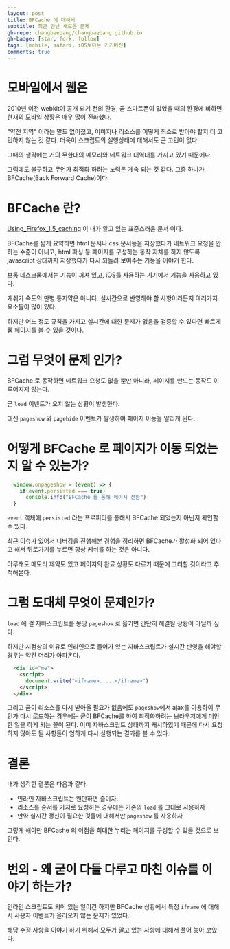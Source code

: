 ```yaml
---
layout: post
title: BFCache 에 대해서
subtitle: 최근 만난 새로운 문제
gh-repo: changbaebang/changbaebang.github.io
gh-badge: [star, fork, follow]
tags: [mobile, safari, iOS보다는 기기버전]
comments: true
---
```


# 모바일에서 웹은

2010년 이전 webkit이 공개 되기 전의 환경, 곧 스마트폰이 없었을 때의 환경에 비하면 현재의 모바일 상황은 매우 많이 진화했다.

"약전 지역" 이라는 말도 없어졌고, 이미지나 리소스를 어떻게 최소로 받아야 할지 더 고민하지 않는 것 같다. 더욱이 스크립트의 실행상태에 대해서도 큰 고민이 없다.

그때의 생각에는 거의 무한대의 메모리와 네트워크 대역대를 가지고 있기 때문에다.

그럼에도 불구하고 무언가 최적화 하려는 노력은 계속 되는 것 같다. 그중 하나가 BFCache(Back Forward Cache)이다.

# BFCache 란?
[Using_Firefox_1.5_caching](https://developer.mozilla.org/en-US/docs/Mozilla/Firefox/Releases/1.5/Using_Firefox_1.5_caching) 이 내가 알고 있는 표준스러운 문서 이다.

BFCache를 짧게 요약하면 html 문서나 css 문서등을 저장했다가 네트워크 요청을 안하는 수준이 아니고, html 파싱 등 페이지를 구성하는 동작 자체를 하지 않도록 javascript 상태까지 저장했다가 다시 되돌려 보여주는 기능을 이야기 한다.

보통 데스크톱에서는 기능이 꺼져 있고, iOS를 사용하는 기기에서 기능을 사용하고 있다.

캐쉬가 속도의 만병 통지약은 아니다. 실시간으로 반영해야 할 사항이라든지 여러가지 요소들이 많이 있다.

하지만 어느 정도 규칙을 가지고 실시간에 대한 문제가 없음을 검증할 수 있다면 빠르게 웹 페이지를 볼 수 있을 것이다.

# 그럼 무엇이 문제 인가?

BFCache 로 동작하면 네트워크 요청도 없을 뿐만 아니라, 페이지를 만드는 동작도 이루어지지 않는다.

곧 `load` 이벤트가 오지 않는 상황이 발생한다.

대신 `pageshow` 와 `pagehide` 이벤트가 발생하여 페이지 이동을 알리게 된다.

# 어떻게 BFCache 로 페이지가 이동 되었는 지 알 수 있는가?

```javascript
  window.onpageshow = (event) => {
    if(event.persisted === true)
      console.info("BFCache 를 통해 페이지 전환")
  }
```

`event` 객체에 `persisted` 라는 프로퍼티를 통해서 BFCache 되었는지 아닌지 확인할 수 있다.

최근 이슈가 있어서 디버깅을 진행해본 경험을 정리하면 BFCache가 활성화 되어 있다고 해서 뒤로가기를 누르면 항상 케쉬를 하는 것은 아니다.

아무래도 메모리 제약도 있고 페이지의 완료 상황도 다르기 때문에 그러할 것이라고 추척해본다.

# 그럼 도대체 무엇이 문제인가?

`load` 에 걸 자바스크립트를 몽땅 `pageshow` 로 옮기면 간단히 해결될 상황이 아닐까 싶다.

하지만 시점상의 이유로 인라인으로 들어가 있는 자바스크립트가 실시간 반영을 해야할 경우는 약간 머리가 아파온다.

```html
  <div id="me">
    <script>
      document.write("<iframe>.....</iframe>")
    </script>
  </div>
```

그리고 굳이 리소스를 다시 받아올 필요가 없음에도 `pageshow`에서 ajax를 이용하여 무언가 다시 로드하는 경우에는 굳이 BFCache를 하여 최적화하려는 브라우저에게 미안한 일을 하게 되는 꼴이 된다.
이미 자바스크립트 상태까지 캐시하였기 때문에 다시 요청하지 않아도 될 사항들이 엄하게 다시 실행되는 결과를 볼 수 있다.

# 결론

내가 생각한 결론은 다음과 같다.

- 인라인 자바스크립트는 왠만하면 줄이자.
- 리소스를 순서를 가지로 요청하는 경우에는 기존의 `load` 를 그대로 사용하자
- 만약 실시간 갱신이 필요한 것들에 대해서만 `pageshow` 를 사용하자

그렇게 해야만 BFCashe 의 이점을 최대한 누리는 페이지를 구성할 수 있을 것으로 보인다.

# 번외 - 왜 굳이 다들 다루고 마친 이슈를 이야기 하는가?

인라인 스크립트도 되어 있는 일이긴 하지만 BFCache 상황에서 특정 `iframe` 에 대해서 사용자 이벤트가 올라오지 않는 문제가 있었다.

해당 수정 사항을 이야기 하기 위해서 모두가 알고 있는 사항에 대해서 풀어 놓아 보았다.